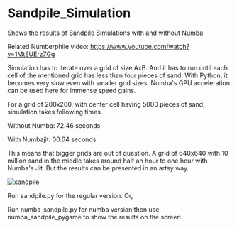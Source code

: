 # Sandpile_Simulation
Shows the results of Sandpile Simulations with and without Numba

Related Numberphile video: https://www.youtube.com/watch?v=1MtEUErz7Gg

Simulation has to iterate over a grid of size AxB. And it has to run until each cell of the mentioned grid has less than four pieces of sand.
With Python, it becomes very slow even with smaller grid sizes. Numba's GPU acceleration can be used here for immense speed gains.

For a grid of 200x200, with center cell having 5000 pieces of sand, simulation takes following times.

Without Numba: 72.46 seconds

With Numbajit: 00.64 seconds

This means that bigger grids are out of question. A grid of 640x640 with 10 million sand in the middle takes around half an hour to one hour with Numba's Jit.
But the results can be presented in an artsy way.

![sandpile](https://github.com/HanTheDestroyer/Sandpile_Simulation/assets/123021973/c27729f7-c242-46e6-bbf3-7fd4ac5bab4d)

Run sandpile.py for the regular version. Or,

Run numba_sandpile.py for numba version then use numba_sandpile_pygame to show the results on the screen.
